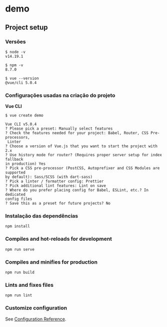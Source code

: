 # demo

## Project setup

### Versões
```
$ node -v
v14.19.1

$ npm -v
8.7.0

$ vue --version
@vue/cli 5.0.4
```

### Configurações usadas na criação do projeto
**Vue CLI**
```
$ vue create demo

Vue CLI v5.0.4
? Please pick a preset: Manually select features
? Check the features needed for your project: Babel, Router, CSS Pre-processors,
 Linter
? Choose a version of Vue.js that you want to start the project with 2.x
? Use history mode for router? (Requires proper server setup for index fallback 
in production) Yes
? Pick a CSS pre-processor (PostCSS, Autoprefixer and CSS Modules are supported 
by default): Sass/SCSS (with dart-sass)
? Pick a linter / formatter config: Prettier
? Pick additional lint features: Lint on save
? Where do you prefer placing config for Babel, ESLint, etc.? In dedicated 
config files
? Save this as a preset for future projects? No
```

### Instalação das dependências
```
npm install
```

### Compiles and hot-reloads for development
```
npm run serve
```

### Compiles and minifies for production
```
npm run build
```

### Lints and fixes files
```
npm run lint
```

### Customize configuration
See [Configuration Reference](https://cli.vuejs.org/config/).
